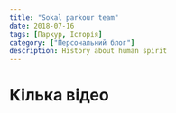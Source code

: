 ```yaml
---
title: "Sokal parkour team"
date: 2018-07-16
tags: [Паркур, Історія]
category: ["Персональний блог"]
description: History about human spirit
---
```


# Кілька відео